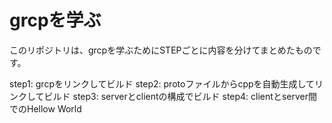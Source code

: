 # grcpを学ぶ
このリポジトリは、grcpを学ぶためにSTEPごとに内容を分けてまとめたものです。

step1:  grcpをリンクしてビルド
step2:  protoファイルからcppを自動生成してリンクしてビルド
step3:  serverとclientの構成でビルド
step4:	clientとserver間でのHellow World